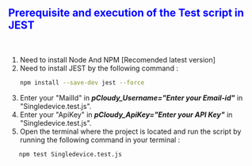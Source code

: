 **<font color ="Blue"><h2>Prerequisite and execution of the Test script in JEST</h2>**</font><br>

1. Need to install Node And NPM [Recomended latest version]
2. Need to install JEST by the following command : 
    ```bash 
    npm install --save-dev jest --force
    ```
3. Enter your "MailId" in ***pCloudy_Username="Enter your Email-id"*** in "Singledevice.test.js".
4. Enter your "ApiKey" in ***pCloudy_ApiKey="Enter your API Key"*** in "Singledevice.test.js". 
5. Open the terminal where the project is located and run the script by running the following command in your terminal :
 ```bash 
    npm test Singledevice.test.js
``` 
       